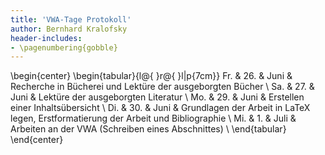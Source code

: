 ```yaml
---
title: 'VWA-Tage Protokoll'
author: Bernhard Kralofsky
header-includes:
- \pagenumbering{gobble}
---
```

\begin{center}
\begin{tabular}{l@{ }r@{ }l|p{7cm}}
Fr. & 26. & Juni & Recherche in Bücherei und Lektüre der ausgeborgten Bücher \\
Sa. & 27. & Juni & Lektüre der ausgeborgten Literatur \\
Mo. & 29. & Juni & Erstellen einer Inhaltsübersicht \\
Di. & 30. & Juni & Grundlagen der Arbeit in LaTeX legen, Erstformatierung der Arbeit und Bibliographie \\
Mi. & 1.  & Juli & Arbeiten an der VWA (Schreiben eines Abschnittes) \\
\end{tabular}
\end{center}
